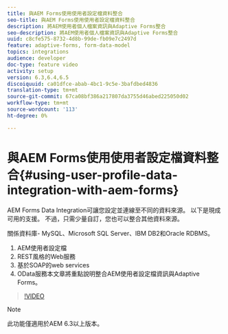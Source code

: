 ```yaml
---
title: 與AEM Forms使用使用者設定檔資料整合
seo-title: 與AEM Forms使用使用者設定檔資料整合
description: 將AEM使用者個人檔案資訊與Adaptive Forms整合
seo-description: 將AEM使用者個人檔案資訊與Adaptive Forms整合
uuid: c8cfe575-8732-4d8b-99de-fb09e7c2497d
feature: adaptive-forms, form-data-model
topics: integrations
audience: developer
doc-type: feature video
activity: setup
version: 6.3,6.4,6.5
discoiquuid: ca01dfce-abab-4bc1-9c5e-3bafdbed4836
translation-type: tm+mt
source-git-commit: 67ca08bf386a217807da3755d46abed225050d02
workflow-type: tm+mt
source-wordcount: '113'
ht-degree: 0%

---
```



# 與AEM Forms使用使用者設定檔資料整合{#using-user-profile-data-integration-with-aem-forms}

AEM Forms Data Integration可讓您設定並連線至不同的資料來源。 以下是現成可用的支援。 不過，只需少量自訂，您也可以整合其他資料來源。

關係資料庫- MySQL、Microsoft SQL Server、IBM DB2和Oracle RDBMS。

1. AEM使用者設定檔
1. REST風格的Web服務
1. 基於SOAP的web services
1. OData服務本文章將重點說明整合AEM使用者設定檔資訊與Adaptive Forms。

>[!VIDEO](https://video.tv.adobe.com/v/17432/?quality=9&learn=on)

>[!NOTE]
>
>此功能僅適用於AEM 6.3以上版本。

